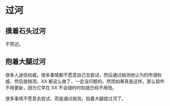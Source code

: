 # 过河

## 摸着石头过河

不赘述。

## 抱着大腿过河

很多人迷信权威，很多事情都不愿意自己去尝试，然后通过揣测他认为的所谓权威，然后就揣测，XX 都这么做了，一定没问题的。然而如果真是这样，那么软件不用更新，因为它早在 XX 不会错的时刻就已经不用改。

很多事情不愿意去尝试，而是通过揣测，抱着大腿就过河了。
